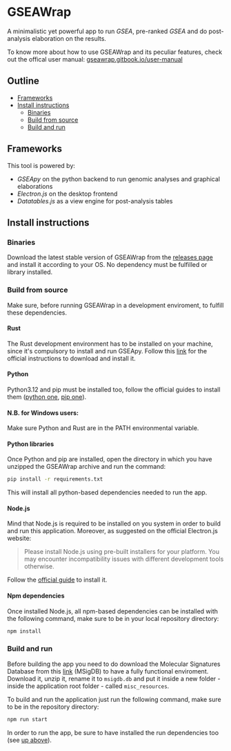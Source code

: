 # GSEAWrap

A minimalistic yet powerful app to run *GSEA*, pre-ranked *GSEA* and do post-analysis elaboration on the results.

To know more about how to use GSEAWrap and its peculiar features, check out the offical user manual: [gseawrap.gitbook.io/user-manual](https://gseawrap.gitbook.io/user-manual)

## Outline

- [Frameworks](#frameworks)
- [Install instructions](#install-instructions)
  - [Binaries](#binaries)
  - [Build from source](#build-from-source)
  - [Build and run](#build-and-run)

## Frameworks

This tool is powered by:

- *GSEApy* on the python backend to run genomic analyses and graphical elaborations
- *Electron.js* on the desktop frontend
- *Datatables.js* as a view engine for post-analysis tables

## Install instructions

### Binaries

Download the latest stable version of GSEAWrap from the [releases page](https://github.com/DEIB-GECO/GSEAWrap/releases) and 
install it according to your OS. No dependency must be fulfilled or library installed.

### Build from source

Make sure, before running GSEAWrap in a development enviroment, to fulfill these dependencies.

#### Rust

The Rust development environment has to be installed on your machine, since it's compulsory to install and run GSEApy.
Follow this [link](https://www.rust-lang.org/tools/install) for the official instructions to download and install it.

#### Python

Python3.12 and pip must be installed too, follow the official guides to install them ([python one](https://www.python.org/downloads/), [pip one](https://pypi.org/project/pip/)).

#### N.B. for Windows users: 
Make sure Python and Rust are in the PATH environmental variable.

#### Python libraries

Once Python and pip are installed, open the directory in which you have unzipped the GSEAWrap archive and run the command:

```bash
pip install -r requirements.txt
```

This will install all python-based dependencies needed to run the app.

#### Node.js

Mind that Node.js is required to be installed on you system in order to build and run this application.
Moreover, as suggested on the official Electron.js website:
> Please install Node.js using pre-built installers for your platform. You may encounter incompatibility issues with different development tools otherwise.
>
Follow the [official guide](https://nodejs.org/en/download) to install it.

#### Npm dependencies

Once installed Node.js, all npm-based dependencies can be installed with the following command, make sure to be in your local repository directory:

```bash
npm install
```

### Build and run

Before building the app you need to do download the Molecular Signatures Database from this [link](https://www.gsea-msigdb.org/gsea/msigdb/download_file.jsp?filePath=/msigdb/release/2024.1.Hs/msigdb_v2024.1.Hs.db.zip) (MSigDB) to have a fully functional enviroment. Download it, unzip it, rename it to ```msigdb.db``` and put it inside a new folder - inside the application root folder - called ```misc_resources```.

To build and run the application just run the following command, make sure to be in the repository directory:

```bash
npm run start
```

In order to run the app, be sure to have installed the run dependencies too (see [up above](#run-dependencies)).
